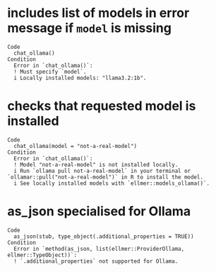 # includes list of models in error message if `model` is missing

    Code
      chat_ollama()
    Condition
      Error in `chat_ollama()`:
      ! Must specify `model`.
      i Locally installed models: "llama3.2:1b".

# checks that requested model is installed

    Code
      chat_ollama(model = "not-a-real-model")
    Condition
      Error in `chat_ollama()`:
      ! Model "not-a-real-model" is not installed locally.
      i Run `ollama pull not-a-real-model` in your terminal or `ollamar::pull("not-a-real-model")` in R to install the model.
      i See locally installed models with `ellmer::models_ollama()`.

# as_json specialised for Ollama

    Code
      as_json(stub, type_object(.additional_properties = TRUE))
    Condition
      Error in `method(as_json, list(ellmer::ProviderOllama, ellmer::TypeObject))`:
      ! `.additional_properties` not supported for Ollama.


